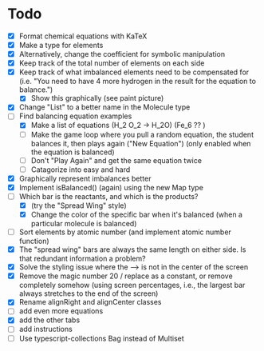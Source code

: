 # Todo
- [x] Format chemical equations with KaTeX
- [x] Make a type for elements
- [x] Alternatively, change the coefficient for symbolic manipulation
- [x] Keep track of the total number of elements on each side
- [x] Keep track of what imbalanced elements need to be compensated for (i.e. "You need to have 4 more hydrogen in the result for the equation to balance.")
    - [x] Show this graphically (see paint picture)
- [x] Change "List" to a better name in the Molecule type
- [ ] Find balancing equation examples
    - [x] Make a list of equations (H_2 O_2 -> H_2O) (Fe_6 ?? )
    - [ ] Make the game loop where you pull a random equation, the student balances it, then plays again ("New Equation") (only enabled when the equation is balanced)
    - [ ] Don't "Play Again" and get the same equation twice
    - [ ] Catagorize into easy and hard
- [x] Graphically represent imbalances better
- [x] Implement isBalanced() (again) using the new Map type
- [ ] Which bar is the reactants, and which is the products?
    - [x] (try the "Spread Wing" style)
    - [x] Change the color of the specific bar when it's balanced (when a particular molecule is balanced)
- [ ] Sort elements by atomic number (and implement atomic number function)
- [x] The "spread wing" bars are always the same length on either side. Is that redundant
      information a problem?
- [x] Solve the styling issue where the --> is not in the center of the screen
- [x] Remove the magic number 20 / replace as a constant, or remove completely somehow (using screen percentages, i.e., the largest bar always stretches to the end of the screen)
- [x] Rename alignRight and alignCenter classes
- [ ] add even more equations
- [x] add the other tabs
- [ ] add instructions
- [ ] Use typescript-collections Bag<T> instead of Multiset<T>